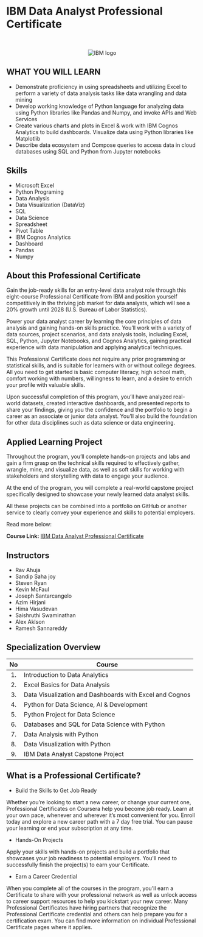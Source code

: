 # IBM Data Analyst Professional Certificate

<br>

<p align="center">
 <img src="https://raw.githubusercontent.com/Thomas-George-T/IBM-Data-Science-Professional-Certification/master/ibm.svg" title="IBM logo" alt = "IBM logo" />
</p>

## WHAT YOU WILL LEARN
- Demonstrate proficiency in using spreadsheets and utilizing Excel to perform a variety of data analysis tasks like data wrangling and data mining
- Develop working knowledge of Python language for analyzing data using Python libraries like Pandas and Numpy, and invoke APIs and Web Services
- Create various charts and plots in Excel & work with IBM Cognos Analytics to build dashboards. Visualize data using Python libraries like Matplotlib
- Describe data ecosystem and Compose queries to access data in cloud databases using SQL and Python from Jupyter notebooks


## Skills
- Microsoft Excel
- Python Programing
- Data Analysis
- Data Visualization (DataViz)
- SQL
- Data Science
- Spreadsheet
- Pivot Table
- IBM Cognos Analytics
- Dashboard
- Pandas
- Numpy

## About this Professional Certificate

Gain the job-ready skills for an entry-level data analyst role through this eight-course Professional Certificate from IBM and position yourself competitively in the thriving job market for data analysts, which will see a 20% growth until 2028 (U.S. Bureau of Labor Statistics).

Power your data analyst career by learning the core principles of data analysis and gaining hands-on skills practice. You’ll work with a variety of data sources, project scenarios, and data analysis tools, including Excel, SQL, Python, Jupyter Notebooks, and Cognos Analytics, gaining practical experience with data manipulation and applying analytical techniques.

This Professional Certificate does not require any prior programming or statistical skills, and is suitable for learners with or without college degrees. All you need to get started is basic computer literacy, high school math, comfort working with numbers, willingness to learn, and a desire to enrich your profile with valuable skills.

Upon successful completion of this program, you’ll have analyzed real-world datasets, created interactive dashboards, and presented reports to share your findings, giving you the confidence and the portfolio to begin a career as an associate or junior data analyst. You’ll also build the foundation for other data disciplines such as data science or data engineering.

## Applied Learning Project

Throughout the program, you’ll complete hands-on projects and labs and gain a firm grasp on the technical skills required to effectively gather, wrangle, mine, and visualize data, as well as soft skills for working with stakeholders and storytelling with data to engage your audience. 

 At the end of the program, you will complete a real-world capstone project specifically designed to showcase your newly learned data analyst skills. 

 All these projects can be combined into a portfolio on GitHub or another service to clearly convey your experience and skills to potential employers.
 
 Read more below:

**Course Link:** [IBM Data Analyst Professional Certificate](https://www.coursera.org/professional-certificates/ibm-data-science)


## Instructors
- Rav Ahuja
- Sandip Saha joy
- Steven Ryan
- Kevin McFaul
- Joseph Santarcangelo
- Azim Hirjani
- Hima Vasudevan
- Saishruthi Swaminathan
- Alex Aklson
- Ramesh Sannareddy

## Specialization Overview

| No     | Course                                                      |
|:------:|-------------------------------------------------------------|
| 1.     | Introduction to Data Analytics                              |
| 2.     | Excel Basics for Data Analysis                              |
| 3.     | Data Visualization and Dashboards with Excel and Cognos     |
| 4.     | Python for Data Science, AI & Development                   |
| 5.     | Python Project for Data Science                             |
| 6.     | Databases and SQL for Data Science with Python              |
| 7.     | Data Analysis with Python                                   |
| 8.     | Data Visualization with Python                              |
| 9.     | IBM Data Analyst Capstone Project                           |

## What is a Professional Certificate?
- Build the Skills to Get Job Ready

Whether you’re looking to start a new career, or change your current one, Professional Certificates on Coursera help you become job ready. Learn at your own pace, whenever and wherever it’s most convenient for you. Enroll today and explore a new career path with a 7 day free trial. You can pause your learning or end your subscription at any time.

- Hands-On Projects

Apply your skills with hands-on projects and build a portfolio that showcases your job readiness to potential employers. You'll need to successfully finish the project(s) to earn your Certificate.

- Earn a Career Credential

When you complete all of the courses in the program, you'll earn a Certificate to share with your professional network as well as unlock access to career support resources to help you kickstart your new career. Many Professional Certificates have hiring partners that recognize the Professional Certificate credential and others can help prepare you for a certification exam. You can find more information on individual Professional Certificate pages where it applies.
